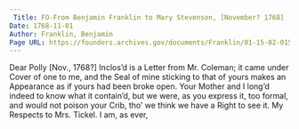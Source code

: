 ```yaml
---
 Title: FO-From Benjamin Franklin to Mary Stevenson, [November? 1768]
Date: 1768-11-01
Author: Franklin, Benjamin
Page URL: https://founders.archives.gov/documents/Franklin/01-15-02-0157
---
```


Dear Polly
[Nov., 1768?]
Inclos’d is a Letter from Mr. Coleman; it came under Cover of one to me, and the Seal of mine sticking to that of yours makes an Appearance as if yours had been broke open. Your Mother and I long’d indeed to know what it contain’d, but we were, as you express it, too formal, and would not poison your Crib, tho’ we think we have a Right to see it. My Respects to Mrs. Tickel. I am, as ever,

